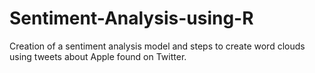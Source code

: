# Sentiment-Analysis-using-R
Creation of a sentiment analysis model and steps to create word clouds using tweets about Apple found on Twitter.

